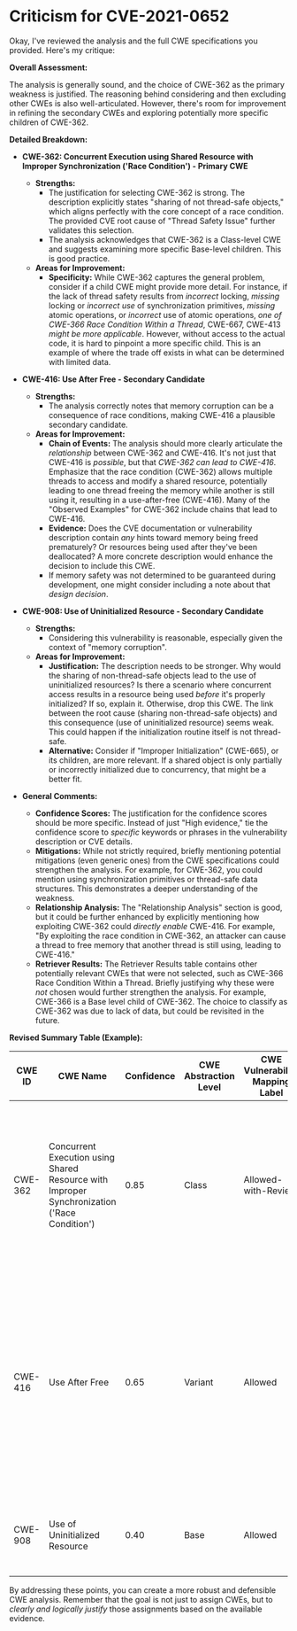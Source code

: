# Criticism for CVE-2021-0652

Okay, I've reviewed the analysis and the full CWE specifications you provided. Here's my critique:

**Overall Assessment:**

The analysis is generally sound, and the choice of CWE-362 as the primary weakness is justified. The reasoning behind considering and then excluding other CWEs is also well-articulated. However, there's room for improvement in refining the secondary CWEs and exploring potentially more specific children of CWE-362.

**Detailed Breakdown:**

*   **CWE-362: Concurrent Execution using Shared Resource with Improper Synchronization ('Race Condition') - Primary CWE**

    *   **Strengths:**
        *   The justification for selecting CWE-362 is strong. The description explicitly states "sharing of not thread-safe objects," which aligns perfectly with the core concept of a race condition. The provided CVE root cause of "Thread Safety Issue" further validates this selection.
        *   The analysis acknowledges that CWE-362 is a Class-level CWE and suggests examining more specific Base-level children. This is good practice.
    *   **Areas for Improvement:**
        *   **Specificity:** While CWE-362 captures the general problem, consider if a child CWE might provide more detail. For instance, if the lack of thread safety results from *incorrect* locking, *missing* locking or *incorrect use* of synchronization primitives,  *missing* atomic operations, or *incorrect* use of atomic operations, *one of CWE-366 Race Condition Within a Thread*, CWE-667, CWE-413 *might be more applicable*. However, without access to the actual code, it is hard to pinpoint a more specific child. This is an example of where the trade off exists in what can be determined with limited data.

*   **CWE-416: Use After Free - Secondary Candidate**

    *   **Strengths:**
        *   The analysis correctly notes that memory corruption can be a consequence of race conditions, making CWE-416 a plausible secondary candidate.
    *   **Areas for Improvement:**
        *   **Chain of Events:** The analysis should more clearly articulate the *relationship* between CWE-362 and CWE-416. It's not just that CWE-416 is *possible*, but that *CWE-362 can lead to CWE-416*. Emphasize that the race condition (CWE-362) allows multiple threads to access and modify a shared resource, potentially leading to one thread freeing the memory while another is still using it, resulting in a use-after-free (CWE-416). Many of the "Observed Examples" for CWE-362 include chains that lead to CWE-416.
        *   **Evidence:** Does the CVE documentation or vulnerability description contain *any* hints toward memory being freed prematurely? Or resources being used after they've been deallocated? A more concrete description would enhance the decision to include this CWE.
        *   If memory safety was not determined to be guaranteed during development, one might consider including a note about that *design decision*.

*   **CWE-908: Use of Uninitialized Resource - Secondary Candidate**

    *   **Strengths:**
        * Considering this vulnerability is reasonable, especially given the context of "memory corruption".
    *   **Areas for Improvement:**
        *   **Justification:** The description needs to be stronger. Why would the sharing of non-thread-safe objects lead to the use of uninitialized resources? Is there a scenario where concurrent access results in a resource being used *before* it's properly initialized? If so, explain it. Otherwise, drop this CWE. The link between the root cause (sharing non-thread-safe objects) and this consequence (use of uninitialized resource) seems weak. This could happen if the initialization routine itself is not thread-safe.
        *   **Alternative:** Consider if "Improper Initialization" (CWE-665), or its children, are more relevant. If a shared object is only partially or incorrectly initialized due to concurrency, that might be a better fit.

*   **General Comments:**

    *   **Confidence Scores:** The justification for the confidence scores should be more specific. Instead of just "High evidence," tie the confidence score to *specific* keywords or phrases in the vulnerability description or CVE details.
    *   **Mitigations:** While not strictly required, briefly mentioning potential mitigations (even generic ones) from the CWE specifications could strengthen the analysis. For example, for CWE-362, you could mention using synchronization primitives or thread-safe data structures. This demonstrates a deeper understanding of the weakness.
    *   **Relationship Analysis:** The "Relationship Analysis" section is good, but it could be further enhanced by explicitly mentioning how exploiting CWE-362 could *directly enable* CWE-416. For example, "By exploiting the race condition in CWE-362, an attacker can cause a thread to free memory that another thread is still using, leading to CWE-416."
    *   **Retriever Results:** The Retriever Results table contains other potentially relevant CWEs that were not selected, such as CWE-366 Race Condition Within a Thread. Briefly justifying why these were *not* chosen would further strengthen the analysis. For example, CWE-366 is a Base level child of CWE-362. The choice to classify as CWE-362 was due to lack of data, but could be revisited in the future.

**Revised Summary Table (Example):**

| CWE ID | CWE Name | Confidence | CWE Abstraction Level | CWE Vulnerability Mapping Label | CWE-Vulnerability Mapping Notes |
|---|---|---|---|---|---|
| CWE-362 | Concurrent Execution using Shared Resource with Improper Synchronization ('Race Condition') | 0.85 | Class | Allowed-with-Review | Primary CWE. Explicit mention of "sharing of not thread-safe objects" in vulnerability description.  Consider more specific base level child CWE if more details are provided. |
| CWE-416 | Use After Free | 0.65 | Variant | Allowed | Secondary Candidate. Race condition (CWE-362) can allow one thread to free memory while another is still using it, leading to CWE-416.  Requires further confirmation regarding when memory is freed prematurely.  |
| CWE-908 | Use of Uninitialized Resource | 0.40 | Base | Allowed | Removed from consideration due to weak relationship to root cause.  |

By addressing these points, you can create a more robust and defensible CWE analysis. Remember that the goal is not just to assign CWEs, but to *clearly and logically justify* those assignments based on the available evidence.
